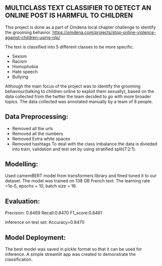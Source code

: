 ## MULTICLASS TEXT CLASSIFIER TO DETECT AN ONLINE POST IS HARMFUL TO CHILDREN

This project is done as a part of Omdena local chapter challenge to identify the grooming behavior.
https://omdena.com/projects/stop-online-violence-against-children-using-nlp/

The text is classified into 5 different classes to be more specific.
- Sexism
- Racism
- Homophobia
- Hate speech
- Bullying

Although the main focus of the project was to identify the grooming behaviour(talking to children online to exploit them sexually), based on the data collected from the twitter the team decided to go with more broader topics. The data collected was annotated manually by a team of 8 people.

## Data Preprocessing:
- Removed all the urls
- Removed all the numbers
- Removed Extra white spaces
- Removed hashtags
To deal with the class imbalance the data is divieded into train, validation and test set by using stratified split(7:2:1).

## Modelling:
Used camemBERT model from transformers library and fined tuned it to our dataset. The model was trained on 138 GB French text. The learning rate =1e-5, epochs = 10, batch size = 16.

## Evaluation:
Precision: 0.8469
Recall:0.8470
F1_score:0.8461

Inference on test set: Accuracy=0.8470

## Model Deployment:
The best model was saved in pickle format so that it can be used for inference. A simple streamlit app was created to demonstrate the classification.






